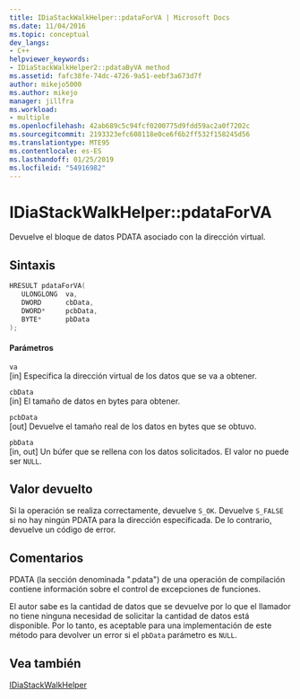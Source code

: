 ```yaml
---
title: IDiaStackWalkHelper::pdataForVA | Microsoft Docs
ms.date: 11/04/2016
ms.topic: conceptual
dev_langs:
- C++
helpviewer_keywords:
- IDiaStackWalkHelper2::pdataByVA method
ms.assetid: fafc38fe-74dc-4726-9a51-eebf3a673d7f
author: mikejo5000
ms.author: mikejo
manager: jillfra
ms.workload:
- multiple
ms.openlocfilehash: 42ab689c5c94fcf0200775d9fdd59ac2a0f7202c
ms.sourcegitcommit: 2193323efc608118e0ce6f6b2ff532f158245d56
ms.translationtype: MTE95
ms.contentlocale: es-ES
ms.lasthandoff: 01/25/2019
ms.locfileid: "54916982"
---
```

# <a name="idiastackwalkhelperpdataforva"></a>IDiaStackWalkHelper::pdataForVA
Devuelve el bloque de datos PDATA asociado con la dirección virtual.  
  
## <a name="syntax"></a>Sintaxis  
  
```C++  
HRESULT pdataForVA(   
   ULONGLONG  va,  
   DWORD      cbData,  
   DWORD*     pcbData,  
   BYTE*      pbData  
);  
```  
  
#### <a name="parameters"></a>Parámetros  
 `va`  
 [in] Especifica la dirección virtual de los datos que se va a obtener.  
  
 `cbData`  
 [in] El tamaño de datos en bytes para obtener.  
  
 `pcbData`  
 [out] Devuelve el tamaño real de los datos en bytes que se obtuvo.  
  
 `pbData`  
 [in, out] Un búfer que se rellena con los datos solicitados. El valor no puede ser `NULL`.  
  
## <a name="return-value"></a>Valor devuelto  
 Si la operación se realiza correctamente, devuelve `S_OK`. Devuelve `S_FALSE` si no hay ningún PDATA para la dirección especificada. De lo contrario, devuelve un código de error.  
  
## <a name="remarks"></a>Comentarios  
 PDATA (la sección denominada ".pdata") de una operación de compilación contiene información sobre el control de excepciones de funciones.  
  
 El autor sabe es la cantidad de datos que se devuelve por lo que el llamador no tiene ninguna necesidad de solicitar la cantidad de datos está disponible. Por lo tanto, es aceptable para una implementación de este método para devolver un error si el `pbData` parámetro es `NULL`.  
  
## <a name="see-also"></a>Vea también  
 [IDiaStackWalkHelper](../../debugger/debug-interface-access/idiastackwalkhelper.md)